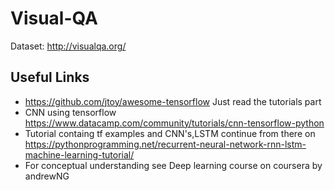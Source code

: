 # Visual-QA
Dataset:  http://visualqa.org/

## Useful Links
- https://github.com/jtoy/awesome-tensorflow Just read the tutorials part
-  CNN using tensorflow https://www.datacamp.com/community/tutorials/cnn-tensorflow-python
- Tutorial containg tf examples and CNN's,LSTM continue from there on https://pythonprogramming.net/recurrent-neural-network-rnn-lstm-machine-learning-tutorial/
- For conceptual understanding see Deep learning course on coursera by andrewNG